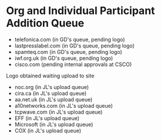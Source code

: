 # Org and Individual Participant Addition Queue

- telefonica.com (in GD's queue, pending logo)
- lastpresslabel.com (in GD's queue, pending logo)
- spamteq.com (in GD's queue, pending logo)
- iwf.org.uk (in GD's queue, pending logo)
- cisco.com (pending internal approvals at CSCO)

Logo obtained waiting upload to site

- noc.org (in JL's upload queue)
- cira.ca (in JL's upload queue)
- aa.net.uk (in JL's upload queue)
- a10networks.com (in JL's upload queue)
- tcpwave.com (in JL's upload queue)
- EFF (in JL's upload queue)
- Microsoft (in JL's upload queue)
- COX (in JL's upload queue)
